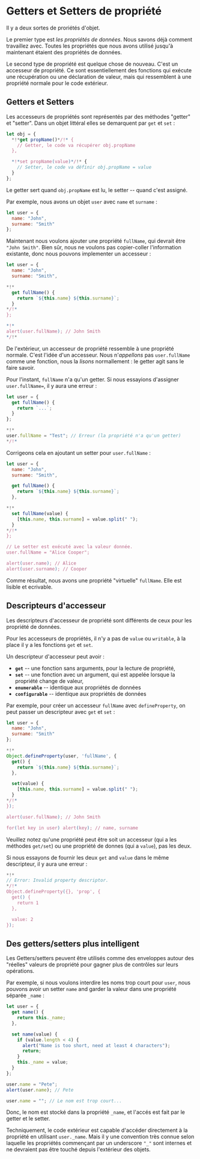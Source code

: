 
# Getters et Setters de propriété

Il y a deux sortes de proriétés d'objet.

Le premier type est *les propriétés de données*. Nous savons déjà comment travaillez avec. Toutes les propriétés que nous avons utilisé jusqu'à maintenant étaient des propriétés de données.

Le second type de propriété est quelque chose de nouveau. C'est un accesseur de propriété. Ce sont essentiellement des fonctions qui exécute une récupération ou une déclaration de valeur, mais qui ressemblent à une propriété normale pour le code extérieur.

## Getters et Setters

Les accesseurs de propriétés sont représentés par des méthodes "getter" et "setter". Dans un objet littéral elles se demarquent par `get` et `set` :

```js
let obj = {
  *!*get propName()*/!* {
    // Getter, le code va récupérer obj.propName
  },

  *!*set propName(value)*/!* {
    // Setter, le code va définir obj.propName = value
  }
};
```

Le getter sert quand `obj.propName` est lu, le setter -- quand c'est assigné.

Par exemple, nous avons un objet `user` avec `name` et `surname` :

```js
let user = {
  name: "John",
  surname: "Smith"
};
```

Maintenant nous voulons ajouter une propriété `fullName`, qui devrait être `"John Smith"`. Bien sûr, nous ne voulons pas copier-coller l'information existante, donc nous pouvons implementer un accesseur :

```js run
let user = {
  name: "John",
  surname: "Smith",

*!*
  get fullName() {
    return `${this.name} ${this.surname}`;
  }
*/!*
};

*!*
alert(user.fullName); // John Smith
*/!*
```

De l'extérieur, un accesseur de propriété ressemble à une propriété normale. C'est l'idée d'un accesseur. Nous n'*appellons* pas `user.fullName` comme une fonction, nous la *lisons* normallement : le getter agit sans le faire savoir.

Pour l'instant, `fullName` n'a qu'un getter. Si nous essayions d'assigner `user.fullName=`, il y aura une erreur :

```js run
let user = {
  get fullName() {
    return `...`;
  }
};

*!*
user.fullName = "Test"; // Erreur (la propriété n'a qu'un getter)
*/!*
```

Corrigeons cela en ajoutant un setter pour `user.fullName` :


```js run
let user = {
  name: "John",
  surname: "Smith",

  get fullName() {
    return `${this.name} ${this.surname}`;
  },

*!*
  set fullName(value) {
    [this.name, this.surname] = value.split(" ");
  }
*/!*
};

// Le setter est exécuté avec la valeur donnée.
user.fullName = "Alice Cooper";

alert(user.name); // Alice
alert(user.surname); // Cooper
```

Comme résultat, nous avons une propriété "virtuelle" `fullName`. Elle est lisible et ecrivable.

## Descripteurs d'accesseur

Les descripteurs d'accesseur de propriété sont différents de ceux pour les propriété de données.

Pour les accesseurs de propriétés, il n'y a pas de `value` ou `writable`, à la place il y a les fonctions `get` et `set`.

Un descripteur d'accesseur peut avoir :

- **`get`** -- une fonction sans arguments, pour la lecture de propriété,
- **`set`** -- une fonction avec un argument, qui est appelée lorsque la propriété change de valeur,
- **`enumerable`** -- identique aux propriétés de données
- **`configurable`** -- identique aux propriétés de données

Par exemple, pour créer un accesseur `fullName` avec `defineProperty`, on peut passer un descripteur avec `get` et `set` :

```js run
let user = {
  name: "John",
  surname: "Smith"
};

*!*
Object.defineProperty(user, 'fullName', {
  get() {
    return `${this.name} ${this.surname}`;
  },

  set(value) {
    [this.name, this.surname] = value.split(" ");
  }
*/!*
});

alert(user.fullName); // John Smith

for(let key in user) alert(key); // name, surname
```

Veuillez notez qu'une propriété peut être soit un accesseur (qui a les méthodes `get/set`) ou une propriété de donnes (qui a `value`), pas les deux.

Si nous essayons de fournir les deux `get` and `value` dans le même descripteur, il y aura une erreur :

```js run
*!*
// Error: Invalid property descriptor.
*/!*
Object.defineProperty({}, 'prop', {
  get() {
    return 1
  },

  value: 2
});
```

## Des getters/setters plus intelligent

Les Getters/setters peuvent être utilisés comme des enveloppes autour des "réelles" valeurs de propriété pour gagner plus de contrôles sur leurs opérations.

Par exemple, si nous voulons interdire les noms trop court pour `user`, nous pouvons avoir un setter `name` and garder la valeur dans une propriété séparée `_name` :

```js run
let user = {
  get name() {
    return this._name;
  },

  set name(value) {
    if (value.length < 4) {
      alert("Name is too short, need at least 4 characters");
      return;
    }
    this._name = value;
  }
};

user.name = "Pete";
alert(user.name); // Pete

user.name = ""; // Le nom est trop court...
```

Donc, le nom est stocké dans la propriété `_name`, et l'accés est fait par le getter et le setter.

Techniquement, le code extérieur est capable d'accéder directement à la propriété en utilisant `user._name`. Mais il y une convention très connue selon laquelle les propriétés commençant par un underscore `"_"` sont internes et ne devraient pas être touché depuis l'extérieur des objets.